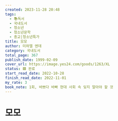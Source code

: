 ```yaml
---
created: 2023-11-28 20:48
tags:
  - 📚독서
  - 국내도서
  - 청소년
  - 청소년문학
  - 종교|청소년특가
title: 모모
author: 미하엘 엔데
category: 국내도서
total_page: 367
publish_date: 1999-02-09
cover_url: https://image.yes24.com/goods/1263/XL
status: 🟩 완료
start_read_date: 2022-10-28
finish_read_date: 2022-11-01
my_rate: 3
book_note: 1회, 바쁘다 바빠 현대 사회 속 잊지 말아야 할 것
---
```


# 모모

